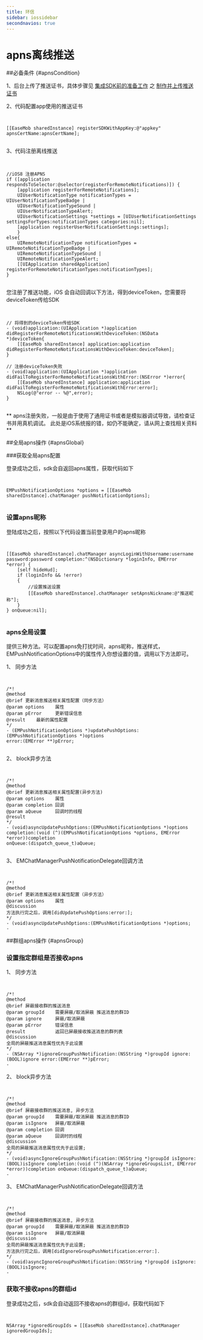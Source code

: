 ```yaml
---
title: 环信
sidebar: iossidebar
secondnavios: true
---
```


# apns离线推送

##必备条件 {#apnsCondition}

1、后台上传了推送证书，具体步骤见 [集成SDK前的准备工作](http://www.easemob.com/docs/ios/IOSSDKPrepare) 之 [制作并上传推送证书](http://www.easemob.com/docs/ios/IOSSDKPrepare/#apnsCertificate)

2、代码配置app使用的推送证书

<pre class="hll"><code class="language-java">

[[EaseMob sharedInstance] registerSDKWithAppKey:@"appkey" apnsCertName:apnsCertName];

</code></pre>

3、代码注册离线推送

<pre class="hll"><code class="language-java">

//iOS8 注册APNS
if ([application respondsToSelector:@selector(registerForRemoteNotifications)]) {
    [application registerForRemoteNotifications];
    UIUserNotificationType notificationTypes = UIUserNotificationTypeBadge |
    UIUserNotificationTypeSound |
    UIUserNotificationTypeAlert;
    UIUserNotificationSettings *settings = [UIUserNotificationSettings settingsForTypes:notificationTypes categories:nil];
    [application registerUserNotificationSettings:settings];
    }
else{
    UIRemoteNotificationType notificationTypes = UIRemoteNotificationTypeBadge |
    UIRemoteNotificationTypeSound |
    UIRemoteNotificationTypeAlert;
    [[UIApplication sharedApplication] registerForRemoteNotificationTypes:notificationTypes];
}

</code></pre>


您注册了推送功能，iOS 会自动回调以下方法，得到deviceToken，您需要将deviceToken传给SDK

<pre class="hll"><code class="language-java">

// 将得到的deviceToken传给SDK
- (void)application:(UIApplication *)application didRegisterForRemoteNotificationsWithDeviceToken:(NSData *)deviceToken{
    [[EaseMob sharedInstance] application:application didRegisterForRemoteNotificationsWithDeviceToken:deviceToken];
}

// 注册deviceToken失败
- (void)application:(UIApplication *)application didFailToRegisterForRemoteNotificationsWithError:(NSError *)error{
    [[EaseMob sharedInstance] application:application didFailToRegisterForRemoteNotificationsWithError:error];
    NSLog(@"error -- %@",error);
}

</code></pre>

** apns注册失败，一般是由于使用了通用证书或者是模拟器调试导致，请检查证书并用真机调试。
此处是iOS系统报的错，如仍不能确定，请从网上查找相关资料**


##全局apns操作 {#apnsGlobal}

###获取全局apns配置

登录成功之后，sdk会自返回apns属性，获取代码如下

<pre class="hll"><code class="language-java">

EMPushNotificationOptions *options = [[EaseMob sharedInstance].chatManager pushNotificationOptions];

</code></pre>

### 设置apns昵称

登陆成功之后，按照以下代码设置当前登录用户的apns昵称

<pre class="hll"><code class="language-java">

[[EaseMob sharedInstance].chatManager asyncLoginWithUsername:username
password:password completion:^(NSDictionary *loginInfo, EMError *error) {
    [self hideHud];
    if (loginInfo && !error) 
    {
        //设置推送设置
        [[EaseMob sharedInstance].chatManager setApnsNickname:@"推送昵称"];
    }
} onQueue:nil];

</code></pre>

### apns全局设置

提供三种方法。可以配置apns免打扰时间，apns昵称，推送样式，EMPushNotificationOptions中的属性传入你想设置的值，调用以下方法即可。

1、 同步方法

<pre class="hll"><code class="language-java">

/*!
@method
@brief 更新消息推送相关属性配置（同步方法）
@param options    属性
@param pError     更新错误信息
@result    最新的属性配置
*/
- (EMPushNotificationOptions *)updatePushOptions:(EMPushNotificationOptions *)options
error:(EMError **)pError;

</code></pre>

2、 block异步方法

<pre class="hll"><code class="language-java">

/*!
@method
@brief 更新消息推送相关属性配置(异步方法)
@param options    属性
@param completion 回调
@param aQueue     回调时的线程
@result
*/
- (void)asyncUpdatePushOptions:(EMPushNotificationOptions *)options
completion:(void (^)(EMPushNotificationOptions *options, EMError *error))completion
onQueue:(dispatch_queue_t)aQueue;

</code></pre>

3、 EMChatManagerPushNotificationDelegate回调方法

<pre class="hll"><code class="language-java">

/*!
@method
@brief 更新消息推送相关属性配置（异步方法）
@param options    属性
@discussion
方法执行完之后，调用[didUpdatePushOptions:error:];
*/
- (void)asyncUpdatePushOptions:(EMPushNotificationOptions *)options;
- 
</code></pre>


##群组apns操作 {#apnsGroup}

### 设置指定群组是否接收apns

1、 同步方法

<pre class="hll"><code class="language-java">

/*!
@method
@brief 屏蔽接收群的推送消息
@param groupId    需要屏蔽/取消屏蔽 推送消息的群ID
@param ignore     屏蔽/取消屏蔽
@param pError     错误信息
@result           返回已屏蔽接收推送消息的群列表
@discussion
全局的屏蔽推送消息属性优先于此设置
*/
- (NSArray *)ignoreGroupPushNotification:(NSString *)groupId ignore:(BOOL)ignore error:(EMError **)pError;
- 
</code></pre>

2、 block异步方法

<pre class="hll"><code class="language-java">

/*!
@method
@brief 屏蔽接收群的推送消息, 异步方法
@param groupId    需要屏蔽/取消屏蔽 推送消息的群ID
@param isIgnore   屏蔽/取消屏蔽
@param completion 回调
@param aQueue     回调时的线程
@discussion
全局的屏蔽推送消息属性优先于此设置;
*/
- (void)asyncIgnoreGroupPushNotification:(NSString *)groupId isIgnore:(BOOL)isIgnore completion:(void (^)(NSArray *ignoreGroupsList, EMError *error))completion onQueue:(dispatch_queue_t)aQueue;
- 
</code></pre>

3、 EMChatManagerPushNotificationDelegate回调方法

<pre class="hll"><code class="language-java">

/*!
@method
@brief 屏蔽接收群的推送消息, 异步方法
@param groupId    需要屏蔽/取消屏蔽 推送消息的群ID
@param isIgnore   屏蔽/取消屏蔽
@discussion
全局的屏蔽推送消息属性优先于此设置; 
方法执行完之后，调用[didIgnoreGroupPushNotification:error:].
*/
- (void)asyncIgnoreGroupPushNotification:(NSString *)groupId isIgnore:(BOOL)isIgnore;
- 
</code></pre>

### 获取不接收apns的群组id

登录成功之后，sdk会自动返回不接收apns的群组id，获取代码如下

<pre class="hll"><code class="language-java">

NSArray *ignoredGroupIds = [[EaseMob sharedInstance].chatManager ignoredGroupIds];

</code></pre>

